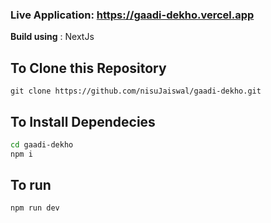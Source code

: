 ### Live Application: https://gaadi-dekho.vercel.app

**Build using** : NextJs

## To Clone this Repository

``` git clone https://github.com/nisuJaiswal/gaadi-dekho.git ```

## To Install Dependecies

```bash 
cd gaadi-dekho
npm i
  ```

## To run

```bash
npm run dev
```
